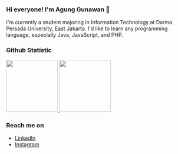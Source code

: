 ### Hi everyone! I'm Agung Gunawan 👋

I'm currently a student majoring in Information Technology at Darma Persada University, East Jakarta. I'd like to learn any programming language, especially Java, JavaScript, and PHP. 


### Github Statistic
<p align="left">
<a href="https://github.com/insomniagung">
  <img height="140em" src="https://github-readme-stats-eight-theta.vercel.app/api?username=insomniagung&show_icons=true&theme=algolia&include_all_commits=true&count_private=true"/>
  <img height="140em" src="https://github-readme-stats-eight-theta.vercel.app/api/top-langs/?username=insomniagung&layout=compact&langs_count=8&theme=algolia"/>
</a>
</p>

### Reach me on
- <a href="https://linkedin.com/in/insomniagung/">LinkedIn</a>
- <a href="https://instagram.com/insomniagung">Instagram</a>
